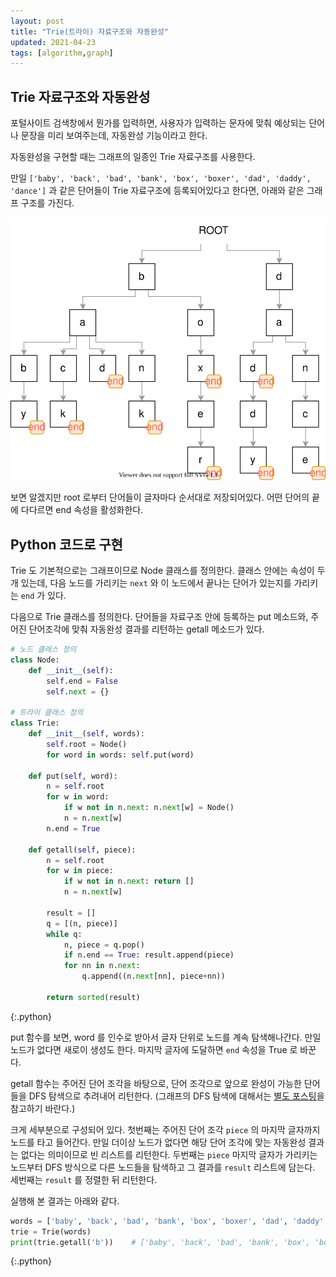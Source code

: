 ```yaml
---
layout: post
title: "Trie(트라이) 자료구조와 자동완성"
updated: 2021-04-23
tags: [algorithm,graph]
---
```


## Trie 자료구조와 자동완성

포털사이트 검색창에서 뭔가를 입력하면, 사용자가 입력하는 문자에 맞춰 예상되는 단어나 문장을 미리 보여주는데, 자동완성 기능이라고 한다.

자동완성을 구현할 때는 그래프의 일종인 Trie 자료구조를 사용한다.

만일 `['baby', 'back', 'bad', 'bank', 'box', 'boxer', 'dad', 'daddy', 'dance']` 과 같은 단어들이 Trie 자료구조에 등록되어있다고 한다면, 아래와 같은 그래프 구조를 가진다.

![그림00](/img/algorithm/algorithm-0023.svg)

보면 알겠지만 root 로부터 단어들이 글자마다 순서대로 저장되어있다. 어떤 단어의 끝에 다다르면 end 속성을 활성화한다.

## Python 코드로 구현

Trie 도 기본적으로는 그래프이므로 Node 클래스를 정의한다. 클래스 안에는 속성이 두개 있는데, 다음 노드를 가리키는 `next` 와 이 노드에서 끝나는 단어가 있는지를 가리키는 `end` 가 있다.

다음으로 Trie 클래스를 정의한다. 단어들을 자료구조 안에 등록하는 put 메소드와, 주어진 단어조각에 맞춰 자동완성 결과를 리턴하는 getall 메소드가 있다.

```py
# 노드 클래스 정의
class Node:
    def __init__(self):
        self.end = False
        self.next = {}

# 트라이 클래스 정의
class Trie:
    def __init__(self, words):
        self.root = Node()
        for word in words: self.put(word)

    def put(self, word):
        n = self.root
        for w in word:
            if w not in n.next: n.next[w] = Node()
            n = n.next[w]
        n.end = True
    
    def getall(self, piece):
        n = self.root
        for w in piece:
            if w not in n.next: return []
            n = n.next[w]

        result = []
        q = [(n, piece)]
        while q:
            n, piece = q.pop()
            if n.end == True: result.append(piece)
            for nn in n.next:
                q.append((n.next[nn], piece+nn))

        return sorted(result)
```
{:.python}

put 함수를 보면, word 를 인수로 받아서 글자 단위로 노드를 계속 탐색해나간다. 만일 노드가 없다면 새로이 생성도 한다. 마지막 글자에 도달하면 `end` 속성을 True 로 바꾼다.

getall 함수는 주어진 단어 조각을 바탕으로, 단어 조각으로 앞으로 완성이 가능한 단어들을 DFS 탐색으로 추려내어 리턴한다. (그래프의 DFS 탐색에 대해서는 [별도 포스팅](https://zininote.github.io/post/bfs-and-dfs)을 참고하기 바란다.)

크게 세부분으로 구성되어 있다. 첫번째는 주어진 단어 조각 `piece` 의 마지막 글자까지 노드를 타고 들어간다. 만일 더이상 노드가 없다면 해당 단어 조각에 맞는 자동완성 결과는 없다는 의미이므로 빈 리스트를 리턴한다. 두번째는 `piece` 마지막 글자가 가리키는 노드부터 DFS 방식으로 다른 노드들을 탐색하고 그 결과를 `result` 리스트에 담는다. 세번째는 `result` 를 정렬한 뒤 리턴한다.

실행해 본 결과는 아래와 같다.

```py
words = ['baby', 'back', 'bad', 'bank', 'box', 'boxer', 'dad', 'daddy', 'dance']
trie = Trie(words)
print(trie.getall('b'))    # ['baby', 'back', 'bad', 'bank', 'box', 'boxer']
```
{:.python}
